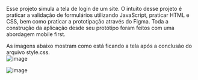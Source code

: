 Esse projeto simula a tela de login de um site. O intuito desse projeto é praticar a validação de formulários utilizando JavaScript, praticar HTML e CSS, bem como praticar a prototipação através do Figma. Toda a construção da aplicação desde seu protótipo foram feitos com uma abordagem mobile first. 

As imagens abaixo mostram como está ficando a tela após a conclusão do arquivo style.css.  
![image](https://user-images.githubusercontent.com/90211249/157507814-95cdf057-4cdf-46c5-876f-6efdaf253f70.png)

![image](https://user-images.githubusercontent.com/90211249/157507865-8e015fdb-c95f-4323-bcf4-ee2946753d78.png)
